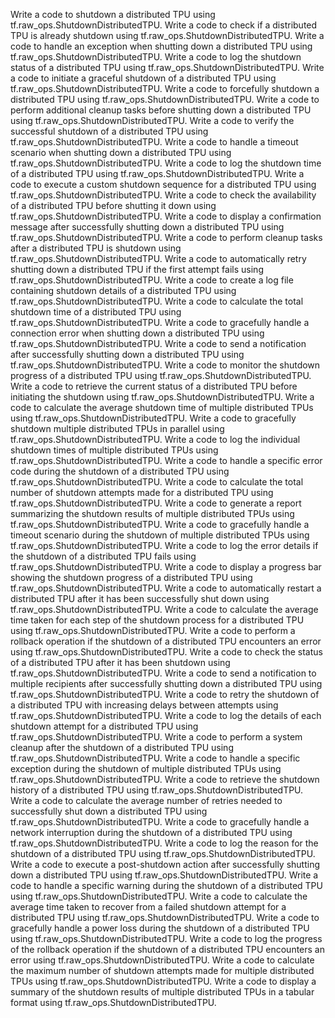 Write a code to shutdown a distributed TPU using tf.raw_ops.ShutdownDistributedTPU.
Write a code to check if a distributed TPU is already shutdown using tf.raw_ops.ShutdownDistributedTPU.
Write a code to handle an exception when shutting down a distributed TPU using tf.raw_ops.ShutdownDistributedTPU.
Write a code to log the shutdown status of a distributed TPU using tf.raw_ops.ShutdownDistributedTPU.
Write a code to initiate a graceful shutdown of a distributed TPU using tf.raw_ops.ShutdownDistributedTPU.
Write a code to forcefully shutdown a distributed TPU using tf.raw_ops.ShutdownDistributedTPU.
Write a code to perform additional cleanup tasks before shutting down a distributed TPU using tf.raw_ops.ShutdownDistributedTPU.
Write a code to verify the successful shutdown of a distributed TPU using tf.raw_ops.ShutdownDistributedTPU.
Write a code to handle a timeout scenario when shutting down a distributed TPU using tf.raw_ops.ShutdownDistributedTPU.
Write a code to log the shutdown time of a distributed TPU using tf.raw_ops.ShutdownDistributedTPU.
Write a code to execute a custom shutdown sequence for a distributed TPU using tf.raw_ops.ShutdownDistributedTPU.
Write a code to check the availability of a distributed TPU before shutting it down using tf.raw_ops.ShutdownDistributedTPU.
Write a code to display a confirmation message after successfully shutting down a distributed TPU using tf.raw_ops.ShutdownDistributedTPU.
Write a code to perform cleanup tasks after a distributed TPU is shutdown using tf.raw_ops.ShutdownDistributedTPU.
Write a code to automatically retry shutting down a distributed TPU if the first attempt fails using tf.raw_ops.ShutdownDistributedTPU.
Write a code to create a log file containing shutdown details of a distributed TPU using tf.raw_ops.ShutdownDistributedTPU.
Write a code to calculate the total shutdown time of a distributed TPU using tf.raw_ops.ShutdownDistributedTPU.
Write a code to gracefully handle a connection error when shutting down a distributed TPU using tf.raw_ops.ShutdownDistributedTPU.
Write a code to send a notification after successfully shutting down a distributed TPU using tf.raw_ops.ShutdownDistributedTPU.
Write a code to monitor the shutdown progress of a distributed TPU using tf.raw_ops.ShutdownDistributedTPU.
Write a code to retrieve the current status of a distributed TPU before initiating the shutdown using tf.raw_ops.ShutdownDistributedTPU.
Write a code to calculate the average shutdown time of multiple distributed TPUs using tf.raw_ops.ShutdownDistributedTPU.
Write a code to gracefully shutdown multiple distributed TPUs in parallel using tf.raw_ops.ShutdownDistributedTPU.
Write a code to log the individual shutdown times of multiple distributed TPUs using tf.raw_ops.ShutdownDistributedTPU.
Write a code to handle a specific error code during the shutdown of a distributed TPU using tf.raw_ops.ShutdownDistributedTPU.
Write a code to calculate the total number of shutdown attempts made for a distributed TPU using tf.raw_ops.ShutdownDistributedTPU.
Write a code to generate a report summarizing the shutdown results of multiple distributed TPUs using tf.raw_ops.ShutdownDistributedTPU.
Write a code to gracefully handle a timeout scenario during the shutdown of multiple distributed TPUs using tf.raw_ops.ShutdownDistributedTPU.
Write a code to log the error details if the shutdown of a distributed TPU fails using tf.raw_ops.ShutdownDistributedTPU.
Write a code to display a progress bar showing the shutdown progress of a distributed TPU using tf.raw_ops.ShutdownDistributedTPU.
Write a code to automatically restart a distributed TPU after it has been successfully shut down using tf.raw_ops.ShutdownDistributedTPU.
Write a code to calculate the average time taken for each step of the shutdown process for a distributed TPU using tf.raw_ops.ShutdownDistributedTPU.
Write a code to perform a rollback operation if the shutdown of a distributed TPU encounters an error using tf.raw_ops.ShutdownDistributedTPU.
Write a code to check the status of a distributed TPU after it has been shutdown using tf.raw_ops.ShutdownDistributedTPU.
Write a code to send a notification to multiple recipients after successfully shutting down a distributed TPU using tf.raw_ops.ShutdownDistributedTPU.
Write a code to retry the shutdown of a distributed TPU with increasing delays between attempts using tf.raw_ops.ShutdownDistributedTPU.
Write a code to log the details of each shutdown attempt for a distributed TPU using tf.raw_ops.ShutdownDistributedTPU.
Write a code to perform a system cleanup after the shutdown of a distributed TPU using tf.raw_ops.ShutdownDistributedTPU.
Write a code to handle a specific exception during the shutdown of multiple distributed TPUs using tf.raw_ops.ShutdownDistributedTPU.
Write a code to retrieve the shutdown history of a distributed TPU using tf.raw_ops.ShutdownDistributedTPU.
Write a code to calculate the average number of retries needed to successfully shut down a distributed TPU using tf.raw_ops.ShutdownDistributedTPU.
Write a code to gracefully handle a network interruption during the shutdown of a distributed TPU using tf.raw_ops.ShutdownDistributedTPU.
Write a code to log the reason for the shutdown of a distributed TPU using tf.raw_ops.ShutdownDistributedTPU.
Write a code to execute a post-shutdown action after successfully shutting down a distributed TPU using tf.raw_ops.ShutdownDistributedTPU.
Write a code to handle a specific warning during the shutdown of a distributed TPU using tf.raw_ops.ShutdownDistributedTPU.
Write a code to calculate the average time taken to recover from a failed shutdown attempt for a distributed TPU using tf.raw_ops.ShutdownDistributedTPU.
Write a code to gracefully handle a power loss during the shutdown of a distributed TPU using tf.raw_ops.ShutdownDistributedTPU.
Write a code to log the progress of the rollback operation if the shutdown of a distributed TPU encounters an error using tf.raw_ops.ShutdownDistributedTPU.
Write a code to calculate the maximum number of shutdown attempts made for multiple distributed TPUs using tf.raw_ops.ShutdownDistributedTPU.
Write a code to display a summary of the shutdown results of multiple distributed TPUs in a tabular format using tf.raw_ops.ShutdownDistributedTPU.